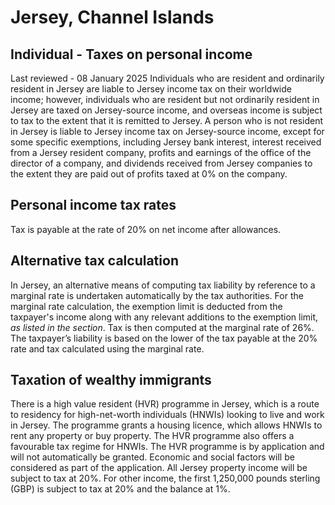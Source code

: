 # Jersey, Channel Islands
## Individual - Taxes on personal income
Last reviewed - 08 January 2025
Individuals who are resident and ordinarily resident in Jersey are liable to Jersey income tax on their worldwide income; however, individuals who are resident but not ordinarily resident in Jersey are taxed on Jersey-source income, and overseas income is subject to tax to the extent that it is remitted to Jersey.
A person who is not resident in Jersey is liable to Jersey income tax on Jersey-source income, except for some specific exemptions, including Jersey bank interest, interest received from a Jersey resident company, profits and earnings of the office of the director of a company, and dividends received from Jersey companies to the extent they are paid out of profits taxed at 0% on the company.
## Personal income tax rates
Tax is payable at the rate of 20% on net income after allowances.
## Alternative tax calculation
In Jersey, an alternative means of computing tax liability by reference to a marginal rate is undertaken automatically by the tax authorities. For the marginal rate calculation, the exemption limit is deducted from the taxpayer's income along with any relevant additions to the exemption limit, _as listed in the section_. Tax is then computed at the marginal rate of 26%. The taxpayer’s liability is based on the lower of the tax payable at the 20% rate and tax calculated using the marginal rate.
## Taxation of wealthy immigrants
There is a high value resident (HVR) programme in Jersey, which is a route to residency for high-net-worth individuals (HNWIs) looking to live and work in Jersey. The programme grants a housing licence, which allows HNWIs to rent any property or buy property. The HVR programme also offers a favourable tax regime for HNWIs. The HVR programme is by application and will not automatically be granted. Economic and social factors will be considered as part of the application.
All Jersey property income will be subject to tax at 20%. For other income, the first 1,250,000 pounds sterling (GBP) is subject to tax at 20% and the balance at 1%.
